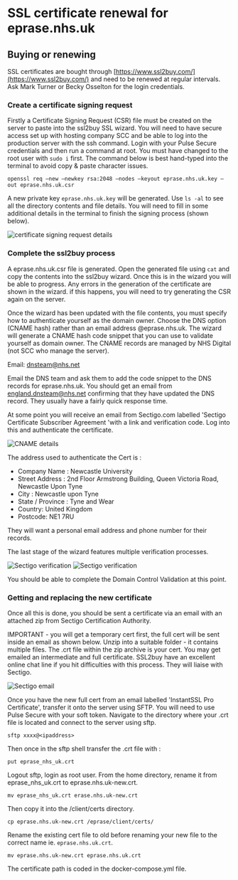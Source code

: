 # SSL certificate renewal for eprase.nhs.uk

## Buying or renewing 

SSL certificates are bought through [https://www.ssl2buy.com/](https://www.ssl2buy.com/) and need to be renewed at regular intervals. Ask Mark Turner or Becky Osselton for the login credentials.

### Create a certificate signing request

Firstly a Certificate Signing Request (CSR) file must be created on the server to paste into the ssl2buy SSL wizard. You will need to have secure access set up with hosting company SCC and be able to log into the production server with the ssh command. Login with your Pulse Secure credentials and then run a command at root. You must have changed to the root user with `sudo i` first. The command below is best hand-typed into the terminal to avoid copy & paste character issues.

```openssl req –new –newkey rsa:2048 –nodes –keyout eprase.nhs.uk.key –out eprase.nhs.uk.csr```

A new private key `eprase.nhs.uk.key` will be generated. Use `ls -al` to see all the directory contents and file details. You will need to fill in some additional details in the terminal to finish the signing process (shown below).

![certificate signing request details](/readme-images/cert-info.png)

### Complete the ssl2buy process

A eprase.nhs.uk.csr file is generated. Open the generated file using `cat` and copy the contents into the ssl2buy wizard. Once this is in the wizard you will be able to progress. Any errors in the generation of the certificate are shown in the wizard. if this happens, you will need to try generating the CSR again on the server.

Once the wizard has been updated with the file contents, you must specify how to authenticate yourself as the domain owner. Choose the DNS option (CNAME hash) rather than an email address @eprase.nhs.uk. The wizard will generate a CNAME hash code snippet that you can use to validate yourself as domain owner. The CNAME records are managed by NHS Digital (not SCC who manage the server).

Email: dnsteam@nhs.net

Email the DNS team and ask them to add the code snippet to the DNS records for eprase.nhs.uk. You should get an email from england.dnsteam@nhs.net confirming that they have updated the DNS record. They usually have a fairly quick response time. 

At some point you will receive an email from Sectigo.com labelled 'Sectigo Certificate Subscriber Agreement 'with a link and verification code. Log into this and authenticate the certificate.

![CNAME details](/readme-images/cname-details.png)

The address used to authenticate the Cert is :

+	Company Name : Newcastle University
+	Street Address : 2nd Floor Armstrong Building, Queen Victoria Road, Newcastle Upon Tyne
+	City : Newcastle upon Tyne
+	State / Province : Tyne and Wear
+	Country: United Kingdom
+	Postcode: NE1 7RU

They will want a personal email address and phone number for their records.

The last stage of the wizard features multiple verification processes. 

![Sectigo verification](/readme-images/Sectigo-order-verification.png)
![Sectigo verification](/readme-images/Sectigo-wizard.png)

You should be able to complete the Domain Control Validation at this point.


### Getting and replacing the new certificate

Once all this is done, you should be sent a certificate via an email with an attached zip from Sectigo Certification Authority.

IMPORTANT - you will get a temporary cert first, the full cert will be sent inside an email as shown below. Unzip into a suitable folder - it contains multiple files. The .crt file within the zip archive is your cert. You may get emailed an intermediate and full certificate. SSL2buy have an excellent online chat line if you hit difficulties with this process. They will liaise with Sectigo.

![Sectigo email](/readme-images/Full-cert.png)

Once you have the new full cert from an email labelled 'InstantSSL Pro Certificate', transfer it onto the server using SFTP. You will need to use Pulse Secure with your soft token. Navigate to the directory where your .crt file is located and connect to the server using sftp.

`sftp xxxx@<ipaddress>`

Then once in the sftp shell transfer the .crt file with :

`put eprase_nhs_uk.crt`


Logout sftp, login as root user. From the home directory, rename it from eprase_nhs_uk.crt to eprase.nhs.uk-new.crt.

`mv eprase_nhs_uk.crt erase.nhs.uk-new.crt`

Then copy it into the /client/certs directory.

`cp eprase.nhs.uk-new.crt /eprase/client/certs/`


 Rename the existing cert file to old before renaming your new file to the correct name ie. `eprase.nhs.uk.crt`.

`mv eprase.nhs.uk-new.crt eprase.nhs.uk.crt`

The certificate path is coded in the docker-compose.yml file.
